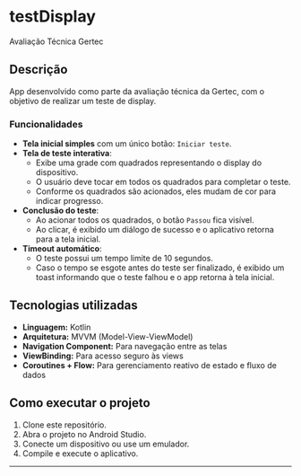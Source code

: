 # testDisplay

Avaliação Técnica Gertec

## Descrição

App desenvolvido como parte da avaliação técnica da Gertec, com o objetivo de realizar um teste de display.

### Funcionalidades

- **Tela inicial simples** com um único botão: `Iniciar teste`.
- **Tela de teste interativa**:
    - Exibe uma grade com quadrados representando o display do dispositivo.
    - O usuário deve tocar em todos os quadrados para completar o teste.
    - Conforme os quadrados são acionados, eles mudam de cor para indicar progresso.
- **Conclusão do teste**:
    - Ao acionar todos os quadrados, o botão `Passou` fica visível.
    - Ao clicar, é exibido um diálogo de sucesso e o aplicativo retorna para a tela inicial.
- **Timeout automático**:
    - O teste possui um tempo limite de 10 segundos.
    - Caso o tempo se esgote antes do teste ser finalizado, é exibido um toast informando que o teste falhou e o app retorna à tela inicial.

## Tecnologias utilizadas

- **Linguagem:** Kotlin
- **Arquitetura:** MVVM (Model-View-ViewModel)
- **Navigation Component:** Para navegação entre as telas
- **ViewBinding:** Para acesso seguro às views
- **Coroutines + Flow:** Para gerenciamento reativo de estado e fluxo de dados

## Como executar o projeto

1. Clone este repositório.
2. Abra o projeto no Android Studio.
3. Conecte um dispositivo ou use um emulador.
4. Compile e execute o aplicativo.

---